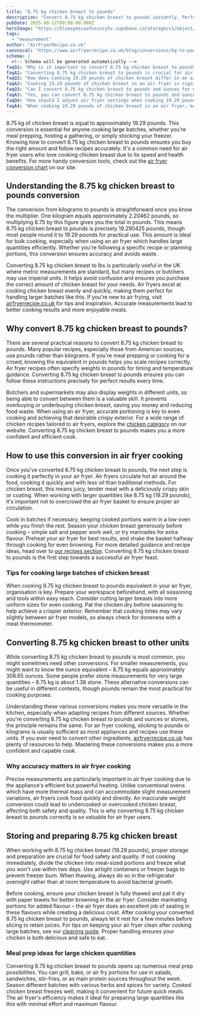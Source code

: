 ```yaml
---
title: "8.75 kg chicken breast to pounds"
description: "Convert 8.75 kg chicken breast to pounds instantly. Perfect for meal prep, air fryer recipes, and buying the right amount every time."
pubDate: 2025-08-22T00:00:00.000Z
heroImage: "https://klueoymssxwfnxsvcyhv.supabase.co/storage/v1/object/public/Shmucket/8-75-kg-chicken-breast-to-pounds.webp"
tags:
  - "measurement"
author: "AirFryerRecipe.co.uk"
canonical: "https://www.airfryerrecipe.co.uk/blog/conversions/kg-to-pounds/8-75-kg-chicken-breast-to-pounds"
schema: |
  <!-- Schema will be generated automatically -->
faqQ1: "Why is it important to convert 8.75 kg chicken breast to pounds for air frying?"
faqA1: "Converting 8.75 kg chicken breast to pounds is crucial for air frying because most air fryer recipes and cooking guidelines use imperial measurements. Accurate conversion ensures proper cooking times and temperatures, preventing undercooked or overcooked chicken. It also helps with portion control and meal planning, making your air fryer cooking more efficient and successful."
faqQ2: "How does cooking 19.29 pounds of chicken breast differ in an air fryer compared to a regular oven?"
faqA2: "Cooking 19.29 pounds of chicken breast in an air fryer is significantly faster than using a regular oven, typically cutting cooking time by 20-30%. The air fryer's rapid air circulation also creates a crispier exterior while keeping the inside moist. However, you'll likely need to cook in batches to avoid overcrowding, whereas an oven can handle more at once but takes longer to cook through."
faqQ3: "Can I convert 8.75 kg chicken breast to pounds and ounces for more precise portioning?"
faqA3: "Yes, you can convert 8.75 kg chicken breast to pounds and ounces for more precise portioning. 8.75 kg equals approximately 19 pounds and 4.6 ounces. This level of precision can be helpful when dividing very large batches into exact meal portions or when following recipes that specify weights in ounces. For most air fryer cooking, rounding to the nearest pound is perfectly adequate."
faqQ4: "How should I adjust air fryer settings when cooking 19.29 pounds of chicken breast?"
faqA4: "When cooking 19.29 pounds of chicken breast in an air fryer, maintain the same temperature recommended for smaller batches (typically 180-200°C for chicken breast). The main adjustment is cooking in batches to ensure proper air circulation – overcrowding leads to uneven cooking. You may need to add 1-2 minutes per batch if cooking multiple rounds, as the air fryer will be already heated. Always check internal temperature reaches 75°C for food safety."
---
```

<p>8.75 kg of chicken breast is equal to approximately 19.29 pounds. This conversion is essential for anyone cooking large batches, whether you're meal prepping, hosting a gathering, or simply stocking your freezer. Knowing how to convert 8.75 kg chicken breast to pounds ensures you buy the right amount and follow recipes accurately. It's a common need for air fryer users who love cooking chicken breast due to its speed and health benefits. For more handy conversion tools, check out the <a href=https://www.airfryerrecipe.co.uk/air-fryer-conversion-chart>air fryer conversion chart</a> on our site.</p>

<h2>Understanding the 8.75 kg chicken breast to pounds conversion</h2>
<p>The conversion from kilograms to pounds is straightforward once you know the multiplier. One kilogram equals approximately 2.20462 pounds, so multiplying 8.75 by this figure gives you the total in pounds. This means 8.75 kg chicken breast to pounds is precisely 19.290425 pounds, though most people round it to 19.29 pounds for practical use. This amount is ideal for bulk cooking, especially when using an air fryer which handles large quantities efficiently. Whether you're following a specific recipe or planning portions, this conversion ensures accuracy and avoids waste.</p>
<p>Converting 8.75 kg chicken breast to lbs is particularly useful in the UK where metric measurements are standard, but many recipes or butchers may use imperial units. It helps avoid confusion and ensures you purchase the correct amount of chicken breast for your needs. Air fryers excel at cooking chicken breast evenly and quickly, making them perfect for handling larger batches like this. If you're new to air frying, visit <a href=https://www.airfryerrecipe.co.uk/>airfryerrecipe.co.uk</a> for tips and inspiration. Accurate measurements lead to better cooking results and more enjoyable meals.</p>

<h2>Why convert 8.75 kg chicken breast to pounds?</h2>
<p>There are several practical reasons to convert 8.75 kg chicken breast to pounds. Many popular recipes, especially those from American sources, use pounds rather than kilograms. If you're meal prepping or cooking for a crowd, knowing the equivalent in pounds helps you scale recipes correctly. Air fryer recipes often specify weights in pounds for timing and temperature guidance. Converting 8.75 kg chicken breast to pounds ensures you can follow these instructions precisely for perfect results every time.</p>
<p>Butchers and supermarkets may also display weights in different units, so being able to convert between them is a valuable skill. It prevents overbuying or underbuying chicken breast, saving you money and reducing food waste. When using an air fryer, accurate portioning is key to even cooking and achieving that desirable crispy exterior. For a wide range of chicken recipes tailored to air fryers, explore the <a href=https://www.airfryerrecipe.co.uk/recipe-category/chicken>chicken category</a> on our website. Converting 8.75 kg chicken breast to pounds makes you a more confident and efficient cook.</p>

<h2>How to use this conversion in air fryer cooking</h2>
<p>Once you've converted 8.75 kg chicken breast to pounds, the next step is cooking it perfectly in your air fryer. Air fryers circulate hot air around the food, cooking it quickly and with less oil than traditional methods. For chicken breast, this means juicy, tender meat with a deliciously crispy skin or coating. When working with larger quantities like 8.75 kg (19.29 pounds), it's important not to overcrowd the air fryer basket to ensure proper air circulation.</p>
<p>Cook in batches if necessary, keeping cooked portions warm in a low oven while you finish the rest. Season your chicken breast generously before cooking – simple salt and pepper work well, or try marinades for extra flavour. Preheat your air fryer for best results, and shake the basket halfway through cooking for even browning. For more detailed guidance and recipe ideas, head over to <a href=https://www.airfryerrecipe.co.uk/recipes>our recipes section</a>. Converting 8.75 kg chicken breast to pounds is the first step towards a successful air fryer feast.</p>

<h3>Tips for cooking large batches of chicken breast</h3>
<p>When cooking 8.75 kg chicken breast to pounds equivalent in your air fryer, organisation is key. Prepare your workspace beforehand, with all seasoning and tools within easy reach. Consider cutting larger breasts into more uniform sizes for even cooking. Pat the chicken dry before seasoning to help achieve a crispier exterior. Remember that cooking times may vary slightly between air fryer models, so always check for doneness with a meat thermometer.</p>

<h2>Converting 8.75 kg chicken breast to other units</h2>
<p>While converting 8.75 kg chicken breast to pounds is most common, you might sometimes need other conversions. For smaller measurements, you might want to know the ounce equivalent – 8.75 kg equals approximately 308.65 ounces. Some people prefer stone measurements for very large quantities – 8.75 kg is about 1.38 stone. These alternative conversions can be useful in different contexts, though pounds remain the most practical for cooking purposes.</p>
<p>Understanding these various conversions makes you more versatile in the kitchen, especially when adapting recipes from different sources. Whether you're converting 8.75 kg chicken breast to pounds and ounces or stones, the principle remains the same. For air fryer cooking, sticking to pounds or kilograms is usually sufficient as most appliances and recipes use these units. If you ever need to convert other ingredients, <a href=https://www.airfryerrecipe.co.uk/>airfryerrecipe.co.uk</a> has plenty of resources to help. Mastering these conversions makes you a more confident and capable cook.</p>

<h3>Why accuracy matters in air fryer cooking</h3>
<p>Precise measurements are particularly important in air fryer cooking due to the appliance's efficient but powerful heating. Unlike conventional ovens which have more thermal mass and can accommodate slight measurement variations, air fryers cook food quickly and directly. An inaccurate weight conversion could lead to undercooked or overcooked chicken breast, affecting both safety and quality. This is why converting 8.75 kg chicken breast to pounds correctly is so valuable for air fryer users.</p>

<h2>Storing and preparing 8.75 kg chicken breast</h2>
<p>When working with 8.75 kg chicken breast (19.29 pounds), proper storage and preparation are crucial for food safety and quality. If not cooking immediately, divide the chicken into meal-sized portions and freeze what you won't use within two days. Use airtight containers or freezer bags to prevent freezer burn. When thawing, always do so in the refrigerator overnight rather than at room temperature to avoid bacterial growth.</p>
<p>Before cooking, ensure your chicken breast is fully thawed and pat it dry with paper towels for better browning in the air fryer. Consider marinating portions for added flavour – the air fryer does an excellent job of sealing in these flavours while creating a delicious crust. After cooking your converted 8.75 kg chicken breast to pounds, always let it rest for a few minutes before slicing to retain juices. For tips on keeping your air fryer clean after cooking large batches, see our <a href=https://www.airfryerrecipe.co.uk/air-fryer-cleaner>cleaning guide</a>. Proper handling ensures your chicken is both delicious and safe to eat.</p>

<h3>Meal prep ideas for large chicken quantities</h3>
<p>Converting 8.75 kg chicken breast to pounds opens up numerous meal prep possibilities. You can grill, bake, or air fry portions for use in salads, sandwiches, stir-fries, or as main protein sources throughout the week. Season different batches with various herbs and spices for variety. Cooked chicken breast freezes well, making it convenient for future quick meals. The air fryer's efficiency makes it ideal for preparing large quantities like this with minimal effort and maximum flavour.</p>
